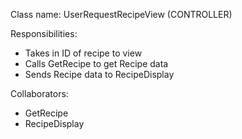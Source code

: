 Class name: UserRequestRecipeView (CONTROLLER)

Responsibilities:
- Takes in ID of recipe to view
- Calls GetRecipe to get Recipe data
- Sends Recipe data to RecipeDisplay

Collaborators:
- GetRecipe
- RecipeDisplay